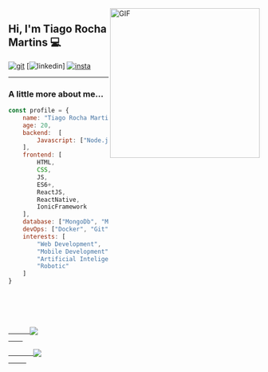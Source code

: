 <img align="right" alt="GIF" src="https://media.giphy.com/media/836HiJc7pgzy8iNXCn/giphy.gif"  width="300" />

## Hi, I'm Tiago Rocha Martins 💻

[![git](https://img.shields.io/badge/-Github-000?style=for-the-badge&logo=Github)](https://github.com/TiagoTR)
[![linkedin](https://img.shields.io/badge/-LinkedIn-blue?style=for-the-badge&logo=Linkedin)]
[![insta](https://img.shields.io/badge/-Instagram-E4405F?style=for-the-badge&logo=instagram&logoColor=white)](https://www.instagram.com/rocha_tiago_/)

---

###  A little more about me...  


```javascript
const profile = {
    name: "Tiago Rocha Martins", 
    age: 20,
    backend:  [
        Javascript: ["Node.js"],
    ],
    frontend: [ 
        HTML,
        CSS,
        JS,
        ES6+,
        ReactJS,
        ReactNative,
        IonicFramework
    ],
    database: ["MongoDb", "MySql", "SQLite"],
    devOps: ["Docker", "Git", "Github", "Gitlab"],
    interests: [
        "Web Development",
        "Mobile Development",
        "Artificial Inteligence",
        "Robotic"
    ]
}
```

<code>


  <div>
    <a href="https://github.com/TiagoTR">
      <img align="center" src="https://github-readme-stats.anuraghazra1.vercel.app/api?username=TiagoTR&show_icons=true&include_all_commits=true&theme=vue-dark"/>
    </a>
    <a href="https://github.com/TiagoTR">
       <img align="center" src="https://github-readme-stats.anuraghazra1.vercel.app/api/top-langs/?username=TiagoTR&layout=compact&langs_count=8&theme=vue-dark"/>
     </a>
  </div>
  <div>
     
  </div>
</code>
